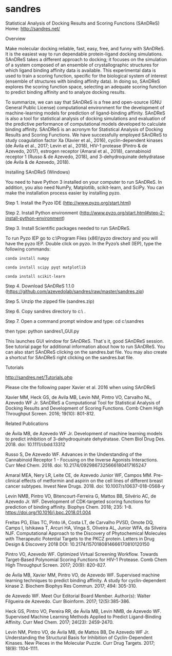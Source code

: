 # sandres
Statistical Analysis of Docking Results and Scoring Functions (SAnDReS)
Home: http://sandres.net/

Overview

Make molecular docking reliable, fast, easy, free, and funny with SAnDReS. It is the easiest way to run dependable protein-ligand docking simulations. SAnDReS takes a different approach to docking; it focuses on the simulation of a system composed of an ensemble of crystallographic structures for which ligand binding affinity data is available. This experimental data is used to train a scoring function, specific for the biological system of interest (ensemble of structures with binding affinity data). In doing so, SAnDReS explores the scoring function space, selecting an adequate scoring function to predict binding affinity and to analyze docking results.

To summarize, we can say that SAnDReS is a free and open-source (GNU General Public License) computational environment for the development of machine-learning models for prediction of ligand-binding affinity. SAnDReS is also a tool for statistical analysis of docking simulations and evaluation of the predictive performance of computational models developed to calculate binding affinity. SAnDReS is an acronym for Statistical Analysis of Docking Results and Scoring Functions. We have successfully employed SAnDReS to study coagulation factor Xa (Xavier et al., 2016), cyclin-dependent kinases (de Ávila et al., 2017; Levin et al., 2018), HIV-1 protease (Pintro & de Azevedo, 2017), estrogen receptor (Amaral et al., 2018), cannabinoid receptor 1 (Russo & de Azevedo, 2018), and 3-dehydroquinate dehydratase (de Ávila & de Azevedo, 2018).     


Installing SAnDReS (Windows)  

You need to have Python 3 installed on your computer to run SAnDReS. In addition, you also need NumPy, Matplotlib, scikit-learn, and SciPy. You can make the installation process easier by installing pyzo.  

Step 1. Install the Pyzo IDE (http://www.pyzo.org/start.html)

Step 2. Install Python environment (http://www.pyzo.org/start.html#step-2-install-python-environment)

Step 3. Install Scientific packages needed to run SAnDReS.

To run Pyzo IEP go to c:\Program Files (x86)\pyzo directory and you will have the pyzo IEP. Double click on pyzo. In the Pyzo’s shell (IEP), type the following commands:

    conda install numpy

    conda install scipy pyqt matplotlib 

    conda install scikit-learn

Step 4. Download SAnDReS 1.1.0 (https://github.com/azevedolab/sandres/raw/master/sandres.zip)

Step 5. Unzip the zipped file (sandres.zip) 

Step 6. Copy sandres directory to c:\ .

Step 7. Open a command prompt window and type: cd c:\sandres

then type: python sandres1_GUI.py

This launches GUI window for SAnDReS. That´s it, good SAnDReS session. See tutorial page for additional information about how to run SAnDReS. You can also start SAnDReS clicking on the sandres.bat file. You may also create a shortcut for SAnDReS right clicking on the sandres.bat file. 


Tutorials

http://sandres.net/Tutorials.php


Please cite the following paper Xavier et al. 2016 when using SAnDReS

Xavier MM, Heck GS, de Avila MB, Levin NM, Pintro VO, Carvalho NL, Azevedo WF Jr. SAnDReS a Computational Tool for Statistical Analysis of Docking Results and Development of Scoring Functions. Comb Chem High Throughput Screen. 2016; 19(10): 801-812. 


Related Publications

de Ávila MB, de Azevedo WF Jr. Development of machine learning models to predict inhibition of 3-dehydroquinate dehydratase. Chem Biol Drug Des. 2018. doi: 10.1111/cbdd.13312     

Russo S, De Azevedo WF. Advances in the Understanding of the Cannabinoid Receptor 1 - Focusing on the Inverse Agonists Interactions. Curr Med Chem. 2018. doi: 10.2174/0929867325666180417165247     

Amaral MEA, Nery LR, Leite CE, de Azevedo Junior WF, Campos MM. Pre-clinical effects of metformin and aspirin on the cell lines of different breast cancer subtypes. Invest New Drugs. 2018. doi: 10.1007/s10637-018-0568-y  

Levin NMB, Pintro VO, Bitencourt-Ferreira G, Mattos BB, Silvério AC, de Azevedo Jr. WF. Development of CDK-targeted scoring functions for prediction of binding affinity. Biophys Chem. 2018; 235: 1–8. https://doi.org/10.1016/j.bpc.2018.01.004         

Freitas PG, Elias TC, Pinto IA, Costa LT, de Carvalho PVSD, Omote DQ, Camps I, Ishikawa T, Arcuri HA, Vinga S, Oliveira AL, Junior WFA, da Silveira NJF. Computational Approach to the Discovery of Phytochemical Molecules with Therapeutic Potential Targets to the PKCZ protein. Letters in Drug Design & Discovery 2018 DOI: 10.2174/1570180814666170810120150   

Pintro VO, Azevedo WF. Optimized Virtual Screening Workflow. Towards Target-Based Polynomial Scoring Functions for HIV-1 Protease. Comb Chem High Throughput Screen. 2017; 20(9): 820-827.              

de Ávila MB, Xavier MM, Pintro VO, de Azevedo WF. Supervised machine learning techniques to predict binding affinity. A study for cyclin-dependent kinase 2.  Biochem Biophys Res Commun. 2017; 494: 305-310.      

de Azevedo WF. Meet Our Editorial Board Member. Author(s): Walter Filgueira de Azevedo. Curr Bioinform. 2017; 12(5):385-386.          

Heck GS, Pintro VO, Pereira RR, de Ávila MB, Levin NMB, de Azevedo WF. Supervised Machine Learning Methods Applied to Predict Ligand-Binding Affinity. Curr Med Chem. 2017; 24(23): 2459-2470.     

Levin NM, Pintro VO, de Ávila MB, de Mattos BB, De Azevedo WF Jr. Understanding the Structural Basis for Inhibition of Cyclin-Dependent Kinases. New Pieces in the Molecular Puzzle. Curr Drug Targets. 2017; 18(9): 1104-1111.        
